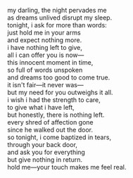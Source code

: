 my darling, the night pervades me<br/>
as dreams unlived disrupt my sleep.<br/>
tonight, i ask for more than words:<br/>
just hold me in your arms<br/>
and expect nothing more.<br/>
i have nothing left to give,<br/>
all i can offer you is now&mdash;<br/>
this innocent moment in time,<br/>
so full of words unspoken<br/>
and dreams too good to come true.<br/>
it isn't fair&mdash;it never was&mdash;<br/>
but my need for you outweighs it all.<br/>
i wish i had the strength to care,<br/>
to give what i have left,<br/>
but honestly, there is nothing left.<br/>
every shred of affection gone<br/>
since he walked out the door.<br/>
so tonight, i come baptized in tears,<br/>
through your back door,<br/>
and ask you for everything<br/>
but give nothing in return.<br/>
hold me&mdash;your touch makes me feel real.

